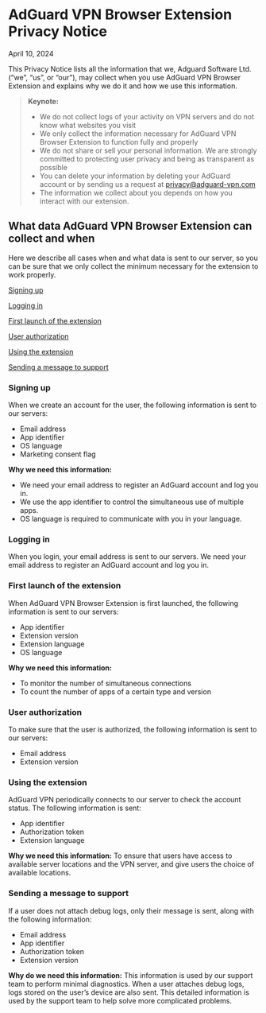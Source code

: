 
# AdGuard VPN Browser Extension Privacy Notice

April 10, 2024

This Privacy Notice lists all the information that we, Adguard Software Ltd. (“we”, “us”, or “our”), may collect when you use AdGuard VPN Browser Extension and explains why we do it and how we use this information.

> **Keynote:**
>
>- We do not collect logs of your activity on VPN servers and do not know what websites you visit
>- We only collect the information necessary for AdGuard VPN Browser Extension to function fully and properly
>- We do not share or sell your personal information. We are strongly committed to protecting user privacy and being as transparent as possible
>- You can delete your information by deleting your AdGuard account or by sending us a request at <privacy@adguard-vpn.com>
>- The information we collect about you depends on how you interact with our extension.

## What data AdGuard VPN Browser Extension can collect and when

Here we describe all cases when and what data is sent to our server, so you can be sure that we only collect the minimum necessary for the extension to work properly.

[Signing up](#signing-up)

[Logging in](#logging-in)

[First launch of the extension](#first-launch-of-the-extension)

[User authorization](#user-authorization)

[Using the extension](#using-the-extension)

[Sending a message to support](#sending-a-message-to-support)

### Signing up

When we create an account for the user, the following information is sent to our servers:

- Email address
- App identifier
- OS language
- Marketing consent flag

**Why we need this information:**

- We need your email address to register an AdGuard account and log you in.
- We use the app identifier to control the simultaneous use of multiple apps.
- OS language is required to communicate with you in your language.

### Logging in

When you login, your email address is sent to our servers. We need your email address to register an AdGuard account and log you in.

### First launch of the extension

When AdGuard VPN Browser Extension is first launched, the following information is sent to our servers:

- App identifier
- Extension version
- Extension language
- OS language

**Why we need this information:**

- To monitor the number of simultaneous connections
- To count the number of apps of a certain type and version

### User authorization

To make sure that the user is authorized, the following information is sent to our servers:

- Email address
- Extension version

### Using the extension

AdGuard VPN periodically connects to our server to check the account status. The following information is sent:

- App identifier
- Authorization token
- Extension language

**Why we need this information:** To ensure that users have access to available server locations and the VPN server, and give users the choice of available locations.

### Sending a message to support

If a user does not attach debug logs, only their message is sent, along with the following information:

- Email address
- App identifier
- Authorization token
- Extension version

**Why do we need this information:** This information is used by our support team to perform minimal diagnostics.
When a user attaches debug logs, logs stored on the user’s device are also sent. This detailed information is used by the support team to help solve more complicated problems.
